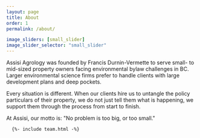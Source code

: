 ```yaml
---
layout: page
title: About
order: 1
permalink: /about/

image_sliders: [small_slider]
image_slider_selector: "small_slider"
---
```

<!-- 
## Who We Are

## What We Do

## Why We're Different -->

Assisi Agrology was founded by Francis Durnin-Vermette to serve small- to mid-sized property owners facing environmental bylaw challenges in BC.
Larger environmental science firms prefer to handle clients with large development plans and deep pockets.

Every situation is different. When our clients hire us to untangle the policy particulars of their property, we do not just tell them what is happening, we support them through the process from start to finish.

At Assisi, our motto is: "No problem is too big, or too small."

<!-- ## Team -->
      {%- include team.html -%}
